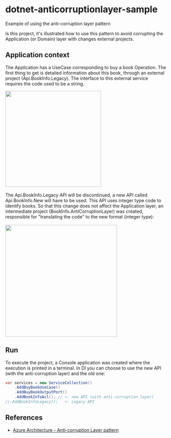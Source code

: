 # dotnet-anticorruptionlayer-sample

Example of using the anti-corruption layer pattern

Is this project, it's illustrated how to use this pattern to avoid corrupting the Application (or Domain) layer with changes external projects.

## Application context

The Application has a UseCase corresponding to buy a book Operation. The first thing to get is detailed information about this book, through an external project (Api.BookInfo.Legacy). The interface to this external service requires the code used to be a string.

<img src="https://github.com/rafaeldalsenter/dotnet-anticorruptionlayer-sample/assets/10137467/f057ec66-470d-4fdf-a327-403485787655.png" width="300">
<br>
<br>
The Api.BookInfo.Legacy API will be discontinued, a new API called Api.BookInfo.New will have to be used. This API uses integer type code to identify books. So that this change does not affect the Application layer, an intermediate project (BookInfo.AntiCorruptionLayer) was created, responsible for "translating the code" to the new format (integer type):

<br>
<br>
<img src="https://github.com/rafaeldalsenter/dotnet-anticorruptionlayer-sample/assets/10137467/982f9461-d925-4493-858a-79dee0917d6c" width="350">

## Run

To execute the project, a Console application was created where the execution is printed in a terminal. In DI you can choose to use the new API (with the anti-corruption layer) and the old one:

```csharp
var services = new ServiceCollection()
    .AddBuyBookUseCase()
    .AddBuyBookOutputPort()
    .AddBookInfoAcl(); // <- new API (with anti-corruption layer)
//.AddBookInfoLegacy();   <- Legacy API
```

## References

- [Azure Architecture - Anti-corruption Layer pattern](https://learn.microsoft.com/en-us/azure/architecture/patterns/anti-corruption-layer)
